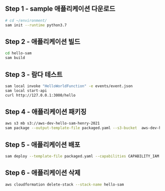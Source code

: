 ## Step 1 - sample 애플리케이션 다운로드
```bash
# cd ~/environment/
sam init --runtime python3.7
```

## Step 2 - 애플리케이션 빌드
```bash
cd hello-sam
sam build
```

## Step 3 - 람다 테스트
```bash
sam local invoke "HelloWorldFunction" -e events/event.json
sam local start-api
curl http://127.0.0.1:3000/hello 
```

## Step 4 - 애플리케이션 패키징
```bash
aws s3 mb s3://aws-dev-hello-sam-henry-2021
sam package --output-template-file packaged.yaml --s3-bucket  aws-dev-hello-sam-henry-2021
```

## Step 5 - 애플리케이션 배포

```bash
sam deploy --template-file packaged.yaml --capabilities CAPABILITY_IAM --stack-name hello-sam
```

## Step 6 - 애플리케이션 삭제

```bash
aws cloudformation delete-stack --stack-name hello-sam
```